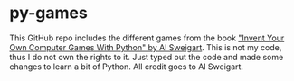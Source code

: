 # py-games

This GitHub repo includes the different games from the book ["Invent Your Own Computer Games With Python" by Al Sweigart](https://nostarch.com/inventwithpython#diff).
This is not my code, thus I do not own the rights to it. Just typed out the code and made some changes to learn a bit of Python. All credit goes to Al Sweigart.
